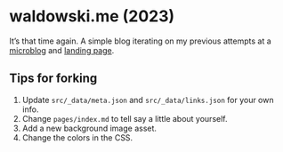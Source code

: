 # waldowski.me (2023)

It’s that time again. A simple blog iterating on my previous attempts at a [microblog](https://github.com/zwaldowski/microdotblog) and [landing page](https://github.com/zwaldowski/waldowski.me/tree/2019).

## Tips for forking

1. Update `src/_data/meta.json` and `src/_data/links.json` for your own info.
1. Change `pages/index.md` to tell say a little about yourself.
1. Add a new background image asset.
1. Change the colors in the CSS.
